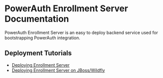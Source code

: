 # PowerAuth Enrollment Server Documentation

PowerAuth Enrollment Server is an easy to deploy backend service used for bootstrapping PowerAuth integration.

## Deployment Tutorials

- [Deploying Enrollment Server](./Deploying-Enrollment-Server.md)
- [Deploying Enrollment Server on JBoss/Wildfly](./Deploying-Wildfly.md)
